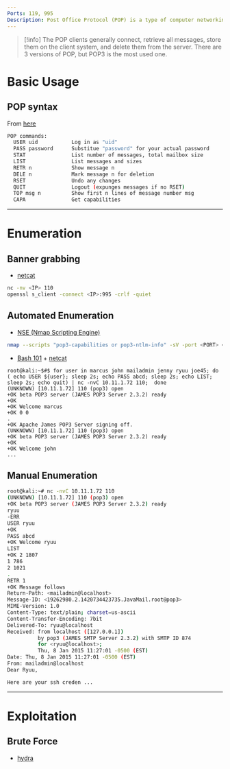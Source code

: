 ```yaml
---
Ports: 119, 995
Description: Post Office Protocol (POP) is a type of computer networking and Internet standard protocol that extracts and retrieves email from a remote mail server for access by the host machine. POP is an application layer protocol in the OSI model that provides end users the ability to fetch and receive email.
---
```


>[!info]
> The POP clients generally connect, retrieve all messages, store them on the client system, and delete them from the server. There are 3 versions of POP, but POP3 is the most used one.


# Basic Usage

## POP syntax

From [here](http://sunnyoasis.com/services/emailviatelnet.html)

```bash
POP commands:
  USER uid           Log in as "uid"
  PASS password      Substitue "password" for your actual password
  STAT               List number of messages, total mailbox size
  LIST               List messages and sizes
  RETR n             Show message n
  DELE n             Mark message n for deletion
  RSET               Undo any changes
  QUIT               Logout (expunges messages if no RSET)
  TOP msg n          Show first n lines of message number msg
  CAPA               Get capabilities
```

---

# Enumeration

## Banner grabbing

- [netcat](../Tools/netcat.md)

```bash
nc -nv <IP> 110
openssl s_client -connect <IP>:995 -crlf -quiet
```

## Automated Enumeration

- [NSE (Nmap Scripting Engine)](../Tools/nmap.md#NSE%20(Nmap%20Scripting%20Engine))

```bash
nmap --scripts "pop3-capabilities or pop3-ntlm-info" -sV -port <PORT> <IP> #All are default scripts
```

- [Bash 101](../Dev,%20scripting%20&%20OS/Bash%20101.md) + [netcat](../Tools/netcat.md)

```
root@kali:~$#$ for user in marcus john mailadmin jenny ryuu joe45; do   ( echo USER ${user}; sleep 2s; echo PASS abcd; sleep 2s; echo LIST; sleep 2s; echo quit) | nc -nvC 10.11.1.72 110;  done
(UNKNOWN) [10.11.1.72] 110 (pop3) open
+OK beta POP3 server (JAMES POP3 Server 2.3.2) ready 
+OK
+OK Welcome marcus
+OK 0 0
.
+OK Apache James POP3 Server signing off.
(UNKNOWN) [10.11.1.72] 110 (pop3) open
+OK beta POP3 server (JAMES POP3 Server 2.3.2) ready 
+OK
+OK Welcome john
...
```

## Manual Enumeration

```bash
root@kali:~# nc -nvC 10.11.1.72 110
(UNKNOWN) [10.11.1.72] 110 (pop3) open
+OK beta POP3 server (JAMES POP3 Server 2.3.2) ready 
ryuu
-ERR
USER ryuu
+OK
PASS abcd
+OK Welcome ryuu
LIST
+OK 2 1807
1 786
2 1021
.
RETR 1
+OK Message follows
Return-Path: <mailadmin@localhost>
Message-ID: <19262980.2.1420734423735.JavaMail.root@pop3>
MIME-Version: 1.0
Content-Type: text/plain; charset=us-ascii
Content-Transfer-Encoding: 7bit
Delivered-To: ryuu@localhost
Received: from localhost ([127.0.0.1])
          by pop3 (JAMES SMTP Server 2.3.2) with SMTP ID 874
          for <ryuu@localhost>;
          Thu, 8 Jan 2015 11:27:01 -0500 (EST)
Date: Thu, 8 Jan 2015 11:27:01 -0500 (EST)
From: mailadmin@localhost
Dear Ryuu,

Here are your ssh creden ...
```

---

# Exploitation

## Brute Force

- [hydra](../Tools/hydra.md#POP%20Brute-Force)
